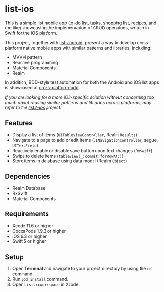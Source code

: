 # list-ios
This is a simple list mobile app (to-do list, tasks, shopping list, recipes, and the like) 
showcasing the implementation of CRUD operations, written in Swift for the iOS platform.

This project, together with [list-android](https://github.com/cyliong/list-android), 
present a way to develop cross-platform native mobile apps with similar patterns and libraries, including:
- MVVM pattern
- Reactive programming
- Material Components
- Realm

In addition, BDD-style test automation for both the Android and iOS list apps is showcased at 
[cross-platform-bdd](https://github.com/cyliong/cross-platform-bdd).

*If you are looking for a more iOS-specific solution without concerning
too much about reusing similar patterns and libraries across platforms,
may refer to the [list2-ios](https://github.com/cyliong/list2-ios) project.*

## Features
- Display a list of items (`UITableViewController`, Realm `Results`)
- Navigate to a page to add or edit items (`UINavigationController`, segue, `UITextField`)
- Reactively enable or disable save button upon text changes (`RxSwift`)
- Swipe to delete items (`tableView(_:commit:forRowAt:)`)
- Store items in database using data model (Realm `Object`)

## Dependencies
- Realm Database
- RxSwift
- Material Components

## Requirements
- Xcode 11.6 or higher
- CocoaPods 1.9.3 or higher
- iOS 9.3 or higher
- Swift 5 or higher

## Setup
1. Open **Terminal** and navigate to your project directory by using the `cd` command.
2. Run `pod install` command.
3. Open `List.xcworkspace` in Xcode.
